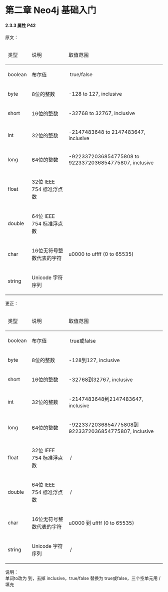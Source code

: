 # 第二章 Neo4j 基础入门

#### 2.3.3	属性  P42<br>
原文：<br>
<table border="0" cellspacing="0" cellpadding="0">
<thead>
<tr>
<td>
<p class="a">类型</p>
</td>
<td>
<p class="a">说明</p>
</td>
<td>
<p class="a">取值范围</p>
</td>
</tr>
</thead>
<tbody>
<tr>
<td>
<p class="a">boolean</p>
</td>
<td>
<p class="a">布尔值</p>
</td>
<td>
<p class="a">&nbsp;true/false</p>
</td>
</tr>
<tr>
<td>
<p class="a">byte</p>
</td>
<td>
<p class="a">8位的整数</p>
</td>
<td>
<p class="a">-128 to 127, inclusive</p>
</td>
</tr>
<tr>
<td>
<p class="a">short</p>
</td>
<td>
<p class="a">16位的整数</p>
</td>
<td>
<p class="a">-32768 to 32767, inclusive</p>
</td>
</tr>
<tr>
<td>
<p class="a">int</p>
</td>
<td>
<p class="a">32位的整数</p>
</td>
<td>
<p class="a">-2147483648 to 2147483647, inclusive</p>
</td>
</tr>
<tr>
<td>
<p class="a">long</p>
</td>
<td>
<p class="a">64位的整数</p>
</td>
<td>
<p class="a">-9223372036854775808 to 9223372036854775807, inclusive</p>
</td>
</tr>
<tr>
<td>
<p class="a">float</p>
</td>
<td>
<p class="a">32位 IEEE 754 标准浮点数</p>
</td>
<td>
<p class="a">&nbsp;</p>
</td>
</tr>
<tr>
<td>
<p class="a">double</p>
</td>
<td>
<p class="a">64位 IEEE 754 标准浮点数</p>
</td>
<td>
<p class="a">&nbsp;</p>
</td>
</tr>
<tr>
<td>
<p class="a">char</p>
</td>
<td>
<p class="a">16位无符号整数代表的字符</p>
</td>
<td>
<p class="a">u0000 to uffff (0 to 65535)</p>
</td>
</tr>
<tr>
<td>
<p class="a">string</p>
</td>
<td>
<p class="a">Unicode 字符序列</p>
</td>
<td>
<p class="a">&nbsp;</p>
</td>
</tr>
</tbody>
</table>
更正：<br>
<table border="0" cellspacing="0" cellpadding="0">
<thead>
<tr>
<td>
<p class="a">类型</p>
</td>
<td>
<p class="a">说明</p>
</td>
<td>
<p class="a">取值范围</p>
</td>
</tr>
</thead>
<tbody>
<tr>
<td>
<p class="a">boolean</p>
</td>
<td>
<p class="a">布尔值</p>
</td>
<td>
<p class="a">&nbsp;true或false</p>
</td>
</tr>
<tr>
<td>
<p class="a">byte</p>
</td>
<td>
<p class="a">8位的整数</p>
</td>
<td>
<p class="a">-128到127, inclusive</p>
</td>
</tr>
<tr>
<td>
<p class="a">short</p>
</td>
<td>
<p class="a">16位的整数</p>
</td>
<td>
<p class="a">-32768到32767, inclusive</p>
</td>
</tr>
<tr>
<td>
<p class="a">int</p>
</td>
<td>
<p class="a">32位的整数</p>
</td>
<td>
<p class="a">-2147483648到2147483647, inclusive</p>
</td>
</tr>
<tr>
<td>
<p class="a">long</p>
</td>
<td>
<p class="a">64位的整数</p>
</td>
<td>
<p class="a">-9223372036854775808到 9223372036854775807, inclusive</p>
</td>
</tr>
<tr>
<td>
<p class="a">float</p>
</td>
<td>
<p class="a">32位 IEEE 754 标准浮点数</p>
</td>
<td>
<p class="a">&nbsp;/</p>
</td>
</tr>
<tr>
<td>
<p class="a">double</p>
</td>
<td>
<p class="a">64位 IEEE 754 标准浮点数</p>
</td>
<td>
<p class="a">&nbsp;/</p>
</td>
</tr>
<tr>
<td>
<p class="a">char</p>
</td>
<td>
<p class="a">16位无符号整数代表的字符</p>
</td>
<td>
<p class="a">u0000 到 uffff (0 to 65535)</p>
</td>
</tr>
<tr>
<td>
<p class="a">string</p>
</td>
<td>
<p class="a">Unicode 字符序列</p>
</td>
<td>
<p class="a">&nbsp;/</p>
</td>
</tr>
</tbody>
</table>
说明：<br/>
单词to改为 到，去掉 inclusive，true/false 替换为 true或false，三个空单元用 /填充